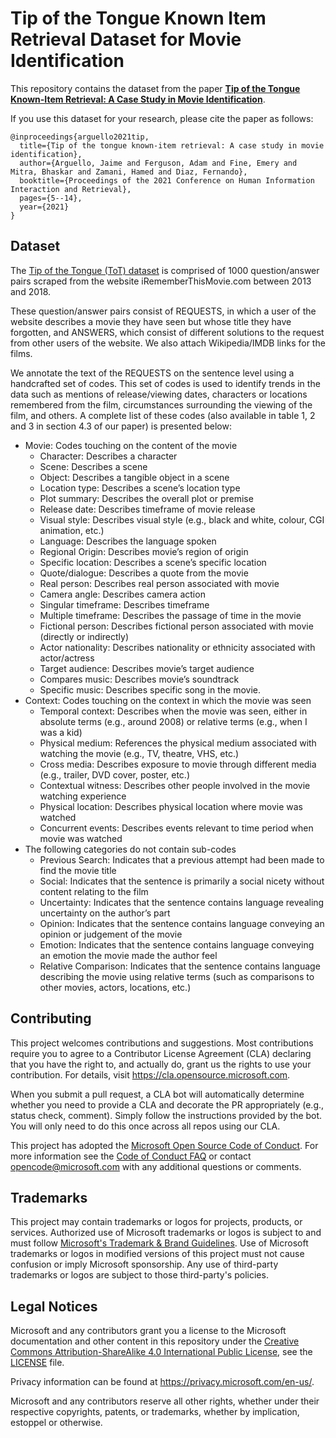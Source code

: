 # Tip of the Tongue Known Item Retrieval Dataset for Movie Identification
This repository contains the dataset from the paper [**Tip of the Tongue Known-Item Retrieval: A Case Study in Movie Identification**](https://dl.acm.org/doi/10.1145/3406522.3446021).

If you use this dataset for your research, please cite the paper as follows:
```
@inproceedings{arguello2021tip,
  title={Tip of the tongue known-item retrieval: A case study in movie identification},
  author={Arguello, Jaime and Ferguson, Adam and Fine, Emery and Mitra, Bhaskar and Zamani, Hamed and Diaz, Fernando},
  booktitle={Proceedings of the 2021 Conference on Human Information Interaction and Retrieval},
  pages={5--14},
  year={2021}
}
```

## Dataset

The [Tip of the Tongue (ToT) dataset](https://github.com/microsoft/Tip-of-the-Tongue-Known-Item-Retrieval-Dataset-for-Movie-Identification/blob/main/ToT.txt) is comprised of 1000 question/answer pairs scraped from the website iRememberThisMovie.com between 2013 and 2018.

These question/answer pairs consist of REQUESTS, in which a user of the website describes a movie they have seen but whose title they have forgotten, and ANSWERS, which consist of different solutions to the request from other users of the website. We also attach Wikipedia/IMDB links for the films.  

We annotate the text of the REQUESTS on the sentence level using a handcrafted set of codes. This set of codes is used to identify trends in the data such as mentions of release/viewing dates, characters or locations remembered from the film, circumstances surrounding the viewing of the film, and others. A complete list of these codes (also available in table 1, 2 and 3 in section 4.3 of our paper) is presented below: 

* Movie: Codes touching on the content of the movie
  * Character: Describes a character
  * Scene: Describes a scene
  * Object: Describes a tangible object in a scene
  * Location type: Describes a scene’s location type
  * Plot summary: Describes the overall plot or premise
  * Release date: Describes timeframe of movie release
  * Visual style: Describes visual style (e.g., black and white, colour, CGI animation, etc.)
  * Language: Describes the language spoken
  * Regional Origin: Describes movie’s region of origin
  * Specific location: Describes a scene’s specific location
  * Quote/dialogue: Describes a quote from the movie
  * Real person: Describes real person associated with movie
  * Camera angle: Describes camera action
  * Singular timeframe: Describes timeframe
  * Multiple timeframe: Describes the passage of time in the movie
  * Fictional person: Describes fictional person associated with movie (directly or indirectly)
  * Actor nationality: Describes nationality or ethnicity associated with actor/actress
  * Target audience: Describes movie’s target audience
  * Compares music: Describes movie’s soundtrack
  * Specific music: Describes specific song in the movie. 
* Context: Codes touching on the context in which the movie was seen
  * Temporal context: Describes when the movie was seen, either in absolute terms (e.g., around 2008) or relative terms (e.g., when I was a kid)
  * Physical medium: References the physical medium associated with watching the movie (e.g., TV, theatre, VHS, etc.)
  * Cross media: Describes exposure to movie through different media (e.g., trailer, DVD cover, poster, etc.)
  * Contextual witness: Describes other people involved in the movie watching experience
  * Physical location: Describes physical location where movie was watched
  * Concurrent events: Describes events relevant to time period when movie was watched
* The following categories do not contain sub-codes
  * Previous Search: Indicates that a previous attempt had been made to find the movie title
  * Social: Indicates that the sentence is primarily a social nicety without content relating to the film
  * Uncertainty: Indicates that the sentence contains language revealing uncertainty on the author’s part
  * Opinion: Indicates that the sentence contains language conveying an opinion or judgement of the movie
  * Emotion: Indicates that the sentence contains language conveying an emotion the movie made the author feel
  * Relative Comparison: Indicates that the sentence contains language describing the movie using relative terms (such as comparisons to other movies, actors, locations, etc.) 

## Contributing

This project welcomes contributions and suggestions.  Most contributions require you to agree to a
Contributor License Agreement (CLA) declaring that you have the right to, and actually do, grant us
the rights to use your contribution. For details, visit https://cla.opensource.microsoft.com.

When you submit a pull request, a CLA bot will automatically determine whether you need to provide
a CLA and decorate the PR appropriately (e.g., status check, comment). Simply follow the instructions
provided by the bot. You will only need to do this once across all repos using our CLA.

This project has adopted the [Microsoft Open Source Code of Conduct](https://opensource.microsoft.com/codeofconduct/).
For more information see the [Code of Conduct FAQ](https://opensource.microsoft.com/codeofconduct/faq/) or
contact [opencode@microsoft.com](mailto:opencode@microsoft.com) with any additional questions or comments.

## Trademarks

This project may contain trademarks or logos for projects, products, or services. Authorized use of Microsoft 
trademarks or logos is subject to and must follow 
[Microsoft's Trademark & Brand Guidelines](https://www.microsoft.com/en-us/legal/intellectualproperty/trademarks/usage/general).
Use of Microsoft trademarks or logos in modified versions of this project must not cause confusion or imply Microsoft sponsorship.
Any use of third-party trademarks or logos are subject to those third-party's policies.

## Legal Notices

Microsoft and any contributors grant you a license to the Microsoft documentation and other content
in this repository under the [Creative Commons Attribution-ShareAlike 4.0 International Public License](https://creativecommons.org/licenses/by-sa/4.0/legalcode),
see the [LICENSE](LICENSE) file.

Privacy information can be found at <https://privacy.microsoft.com/en-us/>.

Microsoft and any contributors reserve all other rights, whether under their respective copyrights, patents,
or trademarks, whether by implication, estoppel or otherwise.
